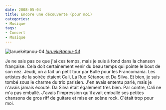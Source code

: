 ```yaml
---
date: 2008-05-04
title: Encore une découverte (pour moi)
categories:
- Musique
tags:
- Concert
- Musique
---
```

<img src="https://farm2.static.flickr.com/1029/762131975_718b7a1b03.jpg" alt="laruekétanou-04" />
<em><a title="photo sharing" href="https://www.flickr.com/photos/jugurtha/762131975/">laruekétanou-04</a></em>

Je ne sais pas ce que j'ai ces temps, mais je suis à fond dans la chanson française. Cela doit certainement venir du beau temps qui pointe le bout de son nez.
Jeudi, on a fait un petit tour par Bulle pour les Francomania. Les artistes de la soirée étaient Cali, La Rue Kétanou et Da Silva. Et bien, je suis tombé sous le charme du trio parisien. J'en avais ententu parlé, mais je n'avais jamais écouté.
Da Silva était également très bien. Par contre, Cali ne m'a pas emballé. J'avais l'impression qu'il avait emballé ses petites chansons de gros riff de guitare et mise en scène rock. C'était trop pour moi.
